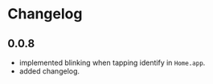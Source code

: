 # Changelog

## 0.0.8

* implemented blinking when tapping identify in `Home.app`.
* added changelog.
